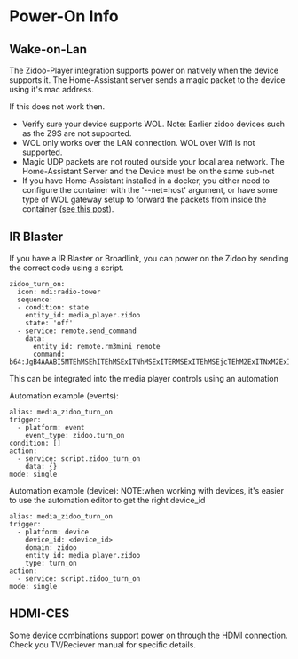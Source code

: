 # Power-On Info

## Wake-on-Lan
The Zidoo-Player integration supports power on natively when the device supports it.  The Home-Assistant server sends a magic packet to the device using it's mac address.  

If this does not work then.

- Verify sure your device supports WOL.  Note:  Earlier zidoo devices such as the Z9S are not supported.
- WOL only works over the LAN connection. WOL over Wifi is not supported.
- Magic UDP packets are not routed outside your local area network.  The Home-Assistant Server and the Device must be on the same sub-net
- If you have Home-Assistant installed in a docker, you either need to configure the container with the '--net=host' argument, or have some type of WOL gateway setup to forward the packets from inside the container ([see this post](https://community.home-assistant.io/t/wake-on-lan-for-those-running-home-assistant-in-docker/189376/)).


## IR Blaster
If you have a IR Blaster or Broadlink, you can power on the Zidoo by sending the correct code using a script.

```
zidoo_turn_on:
  icon: mdi:radio-tower   
  sequence:
  - condition: state
    entity_id: media_player.zidoo
    state: 'off'
  - service: remote.send_command
    data:
      entity_id: remote.rm3mini_remote
      command: b64:JgB4AAABI5MTEhMSEhITEhMSExITNhMSExITERMSExITEhMSEjcTEhM2ExITNxM2ExITEhM2ExITEhM3EhITEhM2FDYTEhM2EwAGCAABJksTAAxWAAEoSRMADFYAASdJEwAMVgABKEgTAAxaAAEkSRMADFYAASdJEwANBQ==
```

This can be integrated into the media player controls using an automation 

Automation example (events):
```
alias: media_zidoo_turn_on
trigger:
  - platform: event
    event_type: zidoo.turn_on
condition: []
action:
  - service: script.zidoo_turn_on
    data: {}
mode: single
```

Automation example (device):
NOTE:when working with devices, it's easier to use the automation editor to get the right device_id
```
alias: media_zidoo_turn_on
trigger:
  - platform: device
    device_id: <device_id>
    domain: zidoo
    entity_id: media_player.zidoo
    type: turn_on
action:
  - service: script.zidoo_turn_on
mode: single
```

## HDMI-CES

Some device combinations support power on through the HDMI connection.  Check you TV/Reciever manual for specific details.

